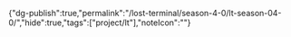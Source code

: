 
{"dg-publish":true,"permalink":"/lost-terminal/season-4-0/lt-season-04-0/","hide":true,"tags":["project/lt"],"noteIcon":""}


 